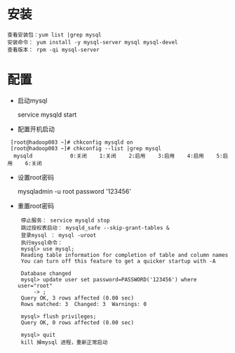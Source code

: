# 安装
```
查看安装包：yum list |grep mysql
安装命令： yum install -y mysql-server mysql mysql-devel 
查看版本： rpm -qi mysql-server
```
# 配置
- 启动mysql

    service mysqld start
- 配置开机启动
```    
 [root@hadoop003 ~]# chkconfig mysqld on
 [root@hadoop003 ~]# chkconfig --list |grep mysql
  mysqld         	0:关闭	1:关闭	2:启用	3:启用	4:启用	5:启用	6:关闭
```
- 设置root密码
  
   mysqladmin -u root password '123456'
- 重置root密码

  ```
   停止服务： service mysqld stop
   跳过授权表启动： mysqld_safe --skip-grant-tables &
   登录mysql ： mysql -uroot 
   执行mysql命令：
   mysql> use mysql;
   Reading table information for completion of table and column names
   You can turn off this feature to get a quicker startup with -A
   
   Database changed
   mysql> update user set password=PASSWORD('123456') where user="root"
       -> ;
   Query OK, 3 rows affected (0.00 sec)
   Rows matched: 3  Changed: 3  Warnings: 0
   
   mysql> flush privileges;
   Query OK, 0 rows affected (0.00 sec)
   
   mysql> quit
   kill 掉mysql 进程，重新正常启动
  ```


